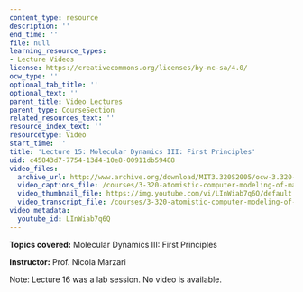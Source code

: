 ```yaml
---
content_type: resource
description: ''
end_time: ''
file: null
learning_resource_types:
- Lecture Videos
license: https://creativecommons.org/licenses/by-nc-sa/4.0/
ocw_type: ''
optional_tab_title: ''
optional_text: ''
parent_title: Video Lectures
parent_type: CourseSection
related_resources_text: ''
resource_index_text: ''
resourcetype: Video
start_time: ''
title: 'Lecture 15: Molecular Dynamics III: First Principles'
uid: c45843d7-7754-13d4-10e8-00911db59488
video_files:
  archive_url: http://www.archive.org/download/MIT3.320S2005/ocw-3.320-lec-12-31mar05-220k.mp4
  video_captions_file: /courses/3-320-atomistic-computer-modeling-of-materials-sma-5107-spring-2005/6f382f40684050069261878602ff51db_LInWiab7q6Q.vtt
  video_thumbnail_file: https://img.youtube.com/vi/LInWiab7q6Q/default.jpg
  video_transcript_file: /courses/3-320-atomistic-computer-modeling-of-materials-sma-5107-spring-2005/f2b895e2b94bbfd8960a8a35fd863e43_LInWiab7q6Q.pdf
video_metadata:
  youtube_id: LInWiab7q6Q
---
```


**Topics covered:** Molecular Dynamics III: First Principles

**Instructor:** Prof. Nicola Marzari

Note: Lecture 16 was a lab session. No video is available.


